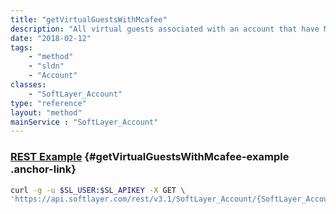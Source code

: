 ```yaml
---
title: "getVirtualGuestsWithMcafee"
description: "All virtual guests associated with an account that have McAfee Secure software components."
date: "2018-02-12"
tags:
    - "method"
    - "sldn"
    - "Account"
classes:
    - "SoftLayer_Account"
type: "reference"
layout: "method"
mainService : "SoftLayer_Account"
---
```


### [REST Example](#getVirtualGuestsWithMcafee-example) <a href="/article/rest/"><i class="fas fa-question"></i></a> {#getVirtualGuestsWithMcafee-example .anchor-link} 
```bash
curl -g -u $SL_USER:$SL_APIKEY -X GET \
'https://api.softlayer.com/rest/v3.1/SoftLayer_Account/{SoftLayer_AccountID}/getVirtualGuestsWithMcafee'
```
